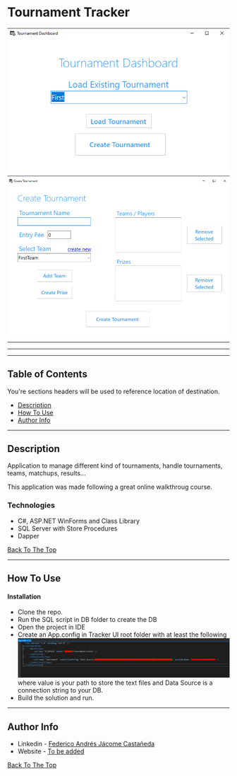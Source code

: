 # Tournament Tracker

![Project Image](./TournamentTracker.png)
![Project Image](./TournamentTracker2.png)


---
---
---

## Table of Contents
You're sections headers will be used to reference location of destination.

- [Description](#description)
- [How To Use](#how-to-use)
- [Author Info](#author-info)

---

## Description

Application to manage different kind of tournaments, handle tournaments, teams, matchups, results...

This application was made following a great online walkthroug course.

### Technologies

- C#, ASP.NET WinForms and Class Library
- SQL Server with Store Procedures
- Dapper

[Back To The Top](#read-me-template)

---

## How To Use

#### Installation

- Clone the repo.
- Run the SQL script in DB folder to create the DB
- Open the project in IDE 
- Create an App.config in Tracker UI root folder with at least the following
![Project Image](./Appconfig.png)
where value is your path to store the text files and Data Source is a connection string to your DB.
- Build the solution and run.




---

## Author Info

- Linkedin - [Federico Andrés Jácome Castañeda](https://www.linkedin.com/in/federicojacome/k)
- Website - [To be added]()

[Back To The Top](#read-me-template)
